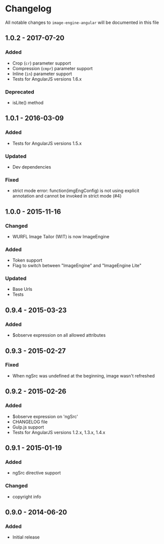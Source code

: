 # Changelog

All notable changes to `image-engine-angular` will be documented in this file

## 1.0.2 - 2017-07-20

### Added
- Crop (`cr`) parameter support
- Compression (`cmpr`) parameter support
- Inline (`in`) parameter support
- Tests for AngularJS versions 1.6.x

### Deprecated
- isLite() method

## 1.0.1 - 2016-03-09

### Added
- Tests for AngularJS versions 1.5.x

### Updated
- Dev dependencies

### Fixed
- strict mode error: function(imgEngConfig) is not using explicit annotation and cannot be invoked in strict mode (#4)

## 1.0.0 - 2015-11-16

### Changed
- WURFL Image Tailor (WIT) is now ImageEngine

### Added
- Token support
- Flag to switch between "ImageEngine" and "ImageEngine Lite"

### Updated
- Base Urls
- Tests

## 0.9.4 - 2015-03-23

### Added
- $observe expression on all allowed attributes

## 0.9.3 - 2015-02-27

### Fixed
- When ngSrc was undefined at the beginning, image wasn't refreshed

## 0.9.2 - 2015-02-26

### Added
- $observe expression on 'ngSrc'
- CHANGELOG file
- Gulp.js support
- Tests for AngularJS versions 1.2.x, 1.3.x, 1.4.x

## 0.9.1 - 2015-01-19

### Added
- ngSrc directive support

### Changed
- copyright info

## 0.9.0 - 2014-06-20

### Added
- Initial release
